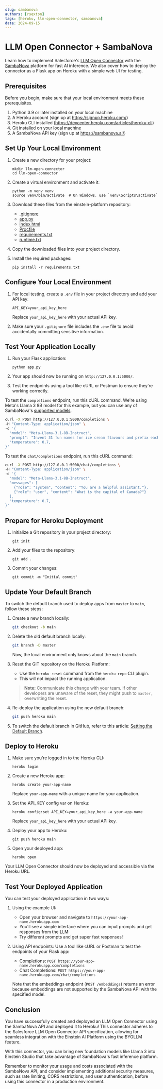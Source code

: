 ```yaml
---
slug: sambanova
authors: [rsexton]
tags: [heroku, llm-open-connector, sambanova]
date: 2024-09-15
---
```


# LLM Open Connector + SambaNova

Learn how to implement Salesforce's [LLM Open Connector](/docs/apis/llm-open-connector/) with the [SambaNova](https://sambanova.ai/) platform for fast AI inference. We also cover how to deploy the connector as a Flask app on Heroku with a simple web UI for testing.

<!-- truncate -->

## Prerequisites

Before you begin, make sure that your local environment meets these prerequisites.

1. Python 3.9 or later installed on your local machine
2. A Heroku account (sign up at https://signup.heroku.com/)
3. Heroku CLI installed (https://devcenter.heroku.com/articles/heroku-cli)
4. Git installed on your local machine
5. A SambaNova API key (sign up at https://sambanova.ai/)

## Set Up Your Local Environment

1. Create a new directory for your project:

   ```
   mkdir llm-open-connector
   cd llm-open-connector
   ```

2. Create a virtual environment and activate it:

   ```
   python -m venv venv
   source venv/bin/activate  # On Windows, use `venv\Scripts\activate`
   ```

3. Download these files from the einstein-platform repository:

   - [.gitignore](https://github.com/salesforce/einstein-platform/tree/main/documentation/cookbook-assets/llm-open-connector-sambanova/.gitignore)
   - [app.py](https://github.com/salesforce/einstein-platform/tree/main/documentation/cookbook-assets/llm-open-connector-sambanova/app.py)
   - [index.html](https://github.com/salesforce/einstein-platform/tree/main/documentation/cookbook-assets/llm-open-connector-sambanova/index.html)
   - [Procfile](https://github.com/salesforce/einstein-platform/tree/main/documentation/cookbook-assets/llm-open-connector-sambanova/Procfile)
   - [requirements.txt](https://github.com/salesforce/einstein-platform/tree/main/documentation/cookbook-assets/llm-open-connector-sambanova/requirements.txt)
   - [runtime.txt](https://github.com/salesforce/einstein-platform/tree/main/documentation/cookbook-assets/llm-open-connector-sambanova/runtime.txt)

4. Copy the downloaded files into your project directory.

5. Install the required packages:
   ```
   pip install -r requirements.txt
   ```

## Configure Your Local Environment

1. For local testing, create a `.env` file in your project directory and add your API key:

   ```
   API_KEY=your_api_key_here
   ```

   Replace `your_api_key_here` with your actual API key.

2. Make sure your `.gitignore` file includes the `.env` file to avoid accidentally committing sensitive information.

## Test Your Application Locally

1. Run your Flask application:

   ```
   python app.py
   ```

2. Your app should now be running on `http://127.0.0.1:5000/`.

3. Test the endpoints using a tool like cURL or Postman to ensure they're working correctly.

To test the `completions` endpoint, run this cURL command. We're using Meta's Llama 3 8B model for this example, but you can use any of SambaNova's [supported models](https://cloud.sambanova.ai/).

```bash
curl -X POST http://127.0.0.1:5000/completions \
-H "Content-Type: application/json" \
-d '{
  "model": "Meta-Llama-3.1-8B-Instruct",
  "prompt": "Invent 31 fun names for ice cream flavours and prefix each name with an appropriate emoji.",
  "temperature": 0.7,
}'
```

To test the `chat/completions` endpoint, run this cURL command:

```bash
curl -X POST http://127.0.0.1:5000/chat/completions \
-H "Content-Type: application/json" \
-d '{
  "model": "Meta-Llama-3.1-8B-Instruct",
  "messages": [
    {"role": "system", "content": "You are a helpful assistant."},
    {"role": "user", "content": "What is the capital of Canada?"}
  ],
  "temperature": 0.7,
}'
```

## Prepare for Heroku Deployment

1. Initialize a Git repository in your project directory:

   ```
   git init
   ```

2. Add your files to the repository:

   ```
   git add .
   ```

3. Commit your changes:
   ```
   git commit -m "Initial commit"
   ```

## Update Your Default Branch

To switch the default branch used to deploy apps from `master` to `main`, follow these steps:

1. Create a new branch locally:

   ```bash
   git checkout -b main
   ```

2. Delete the old default branch locally:

   ```bash
   git branch -D master
   ```

   Now, the local environment only knows about the `main` branch.

3. Reset the GIT repository on the Heroku Platform:

   - Use the `heroku-reset` command from the `heroku-repo` CLI plugin.
   - This will not impact the running application.

   > **Note:** Communicate this change with your team. If other developers are unaware of the reset, they might push to `master`, overwriting the reset.

4. Re-deploy the application using the new default branch:

   ```bash
   git push heroku main
   ```

5. To switch the default branch in GitHub, refer to this article: [Setting the Default Branch](https://docs.github.com/en/github/administering-a-repository/setting-the-default-branch).

## Deploy to Heroku

1. Make sure you're logged in to the Heroku CLI:

   ```
   heroku login
   ```

2. Create a new Heroku app:

   ```
   heroku create your-app-name
   ```

   Replace `your-app-name` with a unique name for your application.

3. Set the API_KEY config var on Heroku:

   ```
   heroku config:set API_KEY=your_api_key_here -a your-app-name
   ```

   Replace `your_api_key_here` with your actual API key.

4. Deploy your app to Heroku:

   ```
   git push heroku main
   ```

5. Open your deployed app:
   ```
   heroku open
   ```

Your LLM Open Connector should now be deployed and accessible via the Heroku URL.

## Test Your Deployed Application

You can test your deployed application in two ways:

1. Using the example UI:

   - Open your browser and navigate to `https://your-app-name.herokuapp.com`
   - You'll see a simple interface where you can input prompts and get responses from the LLM
   - Try different prompts and get super fast responses!

2. Using API endpoints:
   Use a tool like cURL or Postman to test the endpoints of your Flask app:

   - Completions: `POST https://your-app-name.herokuapp.com/completions`
   - Chat Completions: `POST https://your-app-name.herokuapp.com/chat/completions`

   Note that the embeddings endpoint (`POST /embeddings`) returns an error because embeddings are not supported by the SambaNova API with the specified model.

## Conclusion

You have successfully created and deployed an LLM Open Connector using the SambaNova API and deployed it to Heroku! This connector adheres to the Salesforce LLM Open Connector API specification, allowing for seamless integration with the Einstein AI Platform using the BYOLLM feature.

With this connector, you can bring new foundation models like Llama 3 into Einstein Studio that take advantage of SambaNova's fast inference platform.

Remember to monitor your usage and costs associated with the SambaNova API, and consider implementing additional security measures, such as rate limiting, CORS restrictions, and user authentication, before using this connector in a production environment.
